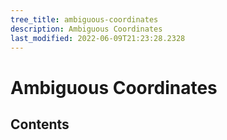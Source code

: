 ```yaml
---
tree_title: ambiguous-coordinates
description: Ambiguous Coordinates
last_modified: 2022-06-09T21:23:28.2328
---
```


# Ambiguous Coordinates

## Contents
